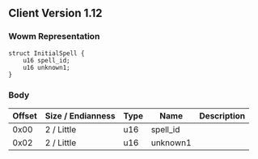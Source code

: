 ## Client Version 1.12

### Wowm Representation
```rust,ignore
struct InitialSpell {
    u16 spell_id;    
    u16 unknown1;    
}

```
### Body
| Offset | Size / Endianness | Type | Name | Description |
| ------ | ----------------- | ---- | ---- | ----------- |
| 0x00 | 2 / Little | u16 | spell_id |  |
| 0x02 | 2 / Little | u16 | unknown1 |  |
